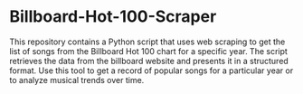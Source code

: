 # Billboard-Hot-100-Scraper
This repository contains a Python script that uses web scraping to get the list of songs from the Billboard Hot 100 chart for a specific year. The script retrieves the data from the billboard website and presents it in a structured format. Use this tool to get a record of popular songs for a particular year or to analyze musical trends over time.
